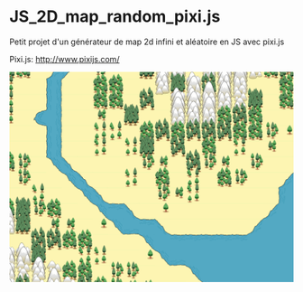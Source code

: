 # JS_2D_map_random_pixi.js
Petit projet d'un générateur de map 2d infini et aléatoire en JS avec pixi.js

Pixi.js: http://www.pixijs.com/

![screen]( https://raw.githubusercontent.com/Elrenardo/JS_2D_map_random_pixi.js/master/data/screen.png "scrren")
